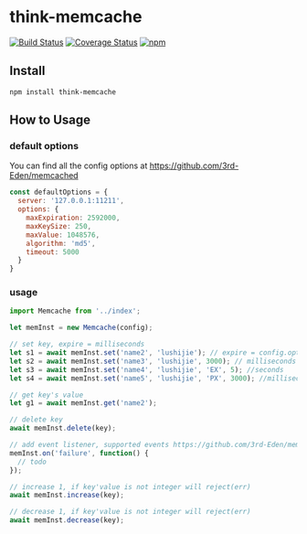 # think-memcache
[![Build Status](https://travis-ci.org/thinkjs/think-memcache.svg?branch=master)](https://travis-ci.org/thinkjs/think-memcache)
[![Coverage Status](https://coveralls.io/repos/github/thinkjs/think-memcache/badge.svg?branch=master)](https://coveralls.io/github/thinkjs/think-memcache?branch=master)
[![npm](https://img.shields.io/npm/v/think-memcache.svg?style=flat-square)](https://www.npmjs.com/package/think-memcache)


## Install

```
npm install think-memcache
```

## How to Usage

### default options

You can find all the config options at https://github.com/3rd-Eden/memcached

```js
const defaultOptions = {
  server: '127.0.0.1:11211',
  options: {
    maxExpiration: 2592000,
    maxKeySize: 250,
    maxValue: 1048576,
    algorithm: 'md5',
    timeout: 5000
  }
}
```

### usage

```js
import Memcache from '../index';

let memInst = new Memcache(config);

// set key, expire = milliseconds
let s1 = await memInst.set('name2', 'lushijie'); // expire = config.options.maxExpiration
let s2 = await memInst.set('name3', 'lushijie', 3000); // milliseconds
let s3 = await memInst.set('name4', 'lushijie', 'EX', 5); //seconds
let s4 = await memInst.set('name5', 'lushijie', 'PX', 3000); //milliseconds

// get key's value
let g1 = await memInst.get('name2');

// delete key
await memInst.delete(key);

// add event listener, supported events https://github.com/3rd-Eden/memcached
memInst.on('failure', function() {
  // todo
});

// increase 1, if key'value is not integer will reject(err)
await memInst.increase(key);

// decrease 1, if key'value is not integer will reject(err)
await memInst.decrease(key);

```

